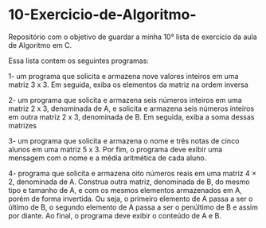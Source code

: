# 10-Exercicio-de-Algoritmo-
Repositório com o objetivo de guardar a minha 10° lista de exercício da aula de Algoritmo em C.

Essa lista contem os seguintes programas: 

1- um programa que solicita e armazena nove valores inteiros em uma 
matriz 3 x 3. Em seguida, exiba os elementos da matriz na ordem inversa

2- um programa que solicita e armazena seis números inteiros em uma 
matriz 2 x 3, denominada de A, e solicita e armazena seis números inteiros em outra 
matriz 2 x 3, denominada de B. Em seguida, exiba a soma dessas matrizes

3- um programa que solicita e armazena o nome e três notas de cinco alunos 
em uma matriz 5 x 3. Por fim, o programa deve exibir uma mensagem com o nome 
e a média aritmética de cada aluno.

4- programa que solicita e armazena oito números reais em uma matriz 4 × 2, 
denominada de A. Construa outra matriz, denominada de B, do mesmo tipo e 
tamanho de A, e com os mesmos elementos armazenados em A, porém de forma 
invertida. Ou seja, o primeiro elemento de A passa a ser o último de B, o segundo 
elemento de A passa a ser o penúltimo de B e assim por diante. Ao final, o 
programa deve exibir o conteúdo de A e B.
